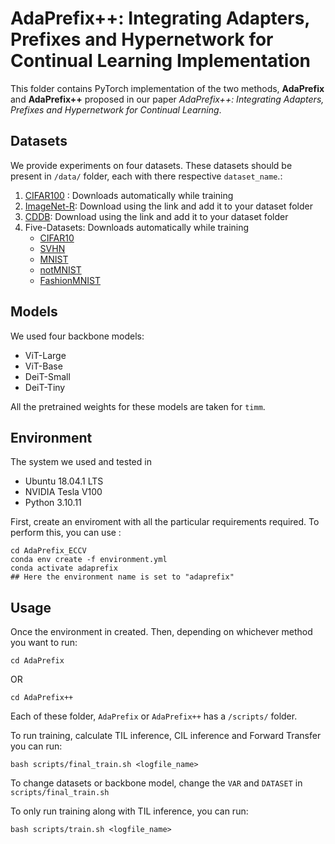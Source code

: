 # AdaPrefix++: Integrating Adapters, Prefixes and Hypernetwork for Continual Learning Implementation

This folder contains PyTorch implementation of the two methods, **AdaPrefix** and **AdaPrefix++** proposed in our paper *AdaPrefix++: Integrating Adapters, Prefixes and Hypernetwork for Continual Learning*.
## Datasets

We provide experiments on four datasets. These datasets should be present in `/data/` folder, each with there respective `dataset_name`.:

1. [CIFAR100](https://www.cs.toronto.edu/~kriz/cifar-100-python.tar.gz) : Downloads automatically while training
2. [ImageNet-R](https://people.eecs.berkeley.edu/~hendrycks/imagenet-r.tar): Download using the link and add it to your dataset folder
3. [CDDB](https://drive.google.com/file/d/1NgB8ytBMFBFwyXJQvdVT_yek1EaaEHrg/view?usp=sharing): Download using the link and add it to your dataset folder
4. Five-Datasets: Downloads automatically while training
    * [CIFAR10](https://www.cs.toronto.edu/~kriz/cifar-10-python.tar.gz)
    * [SVHN](http://ufldl.stanford.edu/housenumbers/)
    * [MNIST](https://www.kaggle.com/datasets/hojjatk/mnist-dataset)
    * [notMNIST](https://www.kaggle.com/datasets/lubaroli/notmnist)
    * [FashionMNIST](https://www.kaggle.com/datasets/zalando-research/fashionmnist)


## Models
We used four backbone models:
* ViT-Large
* ViT-Base
* DeiT-Small
* DeiT-Tiny

All the pretrained weights for these models are taken for `timm`.

## Environment

The system we used and tested in 

- Ubuntu 18.04.1 LTS
- NVIDIA Tesla V100
- Python 3.10.11

First, create an enviroment with all the particular requirements required. To perform this, you can use :
```
cd AdaPrefix_ECCV
conda env create -f environment.yml
conda activate adaprefix 
## Here the environment name is set to "adaprefix"
```
## Usage
Once the environment in created. Then, depending on whichever method you want to run:

```
cd AdaPrefix
```
OR
```
cd AdaPrefix++
```
Each of these folder, `AdaPrefix` or `AdaPrefix++` has a `/scripts/` folder.

To run training, calculate TIL inference, CIL inference and Forward Transfer you can run:

```
bash scripts/final_train.sh <logfile_name>
```
To change datasets or backbone model, change the `VAR` and `DATASET` in `scripts/final_train.sh`

To only run training along with TIL inference, you can run:
```
bash scripts/train.sh <logfile_name>
```



